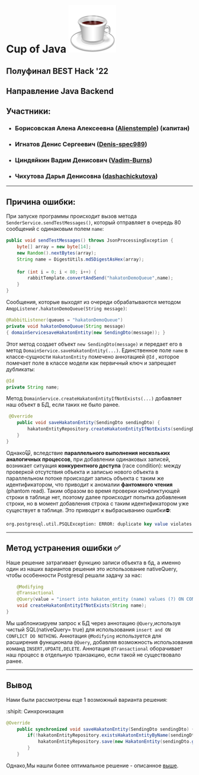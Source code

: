 # Cup of Java ![cup](https://raw.githubusercontent.com/Denis-spec989/DifferentPhotos/master/Hakaton/cupofjava1.png)
## **Полуфинал BEST Hack '22**
## Направление **Java Backend**
## Участники:
+ ### Борисовская Алена Алексеевна ([Alienstemple](https://github.com/Alienstemple)) (капитан)
+ ### Игнатов Денис Сергеевич ([Denis-spec989](https://github.com/Denis-spec989))
+ ### Циндяйкин Вадим Денисович ([Vadim-Burns](https://github.com/Vadim-Burns))
+ ### Чихутова Дарья Денисовна ([dashachickutova](https://github.com/dashachickutova))

---

## Причина ошибки:
При запуске программы происходит вызов метода `SenderService.sendTestMessages()`, который отправляет в очередь 80 сообщений с одинаковым полем `name`:
```java
public void sendTestMessages() throws JsonProcessingException {
    byte[] array = new byte[14];
    new Random().nextBytes(array);
    String name = DigestUtils.md5DigestAsHex(array);

    for (int i = 0; i < 80; i++) {
        rabbitTemplate.convertAndSend("hakatonDemoQueue",name);
    }
}
```

Сообщения, которые выходят из очереди обрабатываются методом 
`AmqpListener.hakatonDemoQueue(String message)`:

```java
@RabbitListener(queues = "hakatonDemoQueue")
private void hakatonDemoQueue(String message) 
{ domainServicesaveHakatonEntity(new SendingDto(message)); }
```

Этот метод создает объект `new SendingDto(message)` и передает его в метод `DomainService.saveHakatonEntity(...)`. Единственное поле `name` в классе-сущности `HakatonEntity` помечено аннотацией `@Id` , которое помечает поле в классе модели как первичный ключ и запрещает дубликаты:

```java
@Id
private String name;
```

 Метод `DomainService.createHakatonEntityIfNotExists(...)` добавляет наш объект в БД, если таких не было ранее.

```Java
 @Override
    public void saveHakatonEntity(SendingDto sendingDto) {
        hakatonEntityRepository.createHakatonEntityIfNotExists(sendingDto.getName());
    }
}
```

Однако:scream_cat:, вследствие **параллельного выполнения нескольких аналогичных процессов**, при добавлении одинаковых записей, возникает ситуация **конкурентного доступа** (race condition): между проверкой отсутствия объекта и записью нового объекта в параллельном потоке происходит запись объекта с таким же идентификатором, что приводит к аномалии **фантомного чтения** (phantom read). Таким образом во время проверки конфликтующей строки в таблице нет, поэтому далее происходит попытка добавления строки, но в момент добавления строка с таким идентификатором уже существует в таблице. Это приводит к выбрасыванию ошибки:no_entry::

```Sql
org.postgresql.util.PSQLException: ERROR: duplicate key value violates unique constraint "hakaton_entity_pk""
```
---
<a id="anchor1"></a>
## Метод устранения ошибки :white_check_mark:
Наше решение затрагивает функцию записи объекта в бд, а именно один из наших вариантов решения это использование nativeQuery, чтобы особенности Postgresql решали задачу за нас:
```Java
    @Modifying
    @Transactional
    @Query(value = "insert into hakaton_entity (name) values (?) ON CONFLICT DO NOTHING", nativeQuery = true)
    void createHakatonEntityIfNotExists(String name);
}
```
Мы  шаблонизируем запрос к БД через аннотацию `@Query`,используя чистый SQL(nativeQuery= true) для использования `insert and ON CONFLICT DO NOTHING`.
Аннотация `@Modifying` используется для расширения функционала `@Query`, добавляя возможность использования команд `INSERT,UPDATE,DELETE`. Аннотация `@Transactional` оборачивает наш процесс в отдельную транзакцию, если такой не существовало ранее.

---
## Вывод
Нами были рассмотрены еще 1 возможный варианта решения:

:shipit: Синхронизация
```Java
@Override
    public synchronized void saveHakatonEntity(SendingDto sendingDto) {
        if(!hakatonEntityRepository.existsHakatonEntityByName(sendingDto.getName())){
            hakatonEntityRepository.save(new HakatonEntity(sendingDto.getName()));
        }
    }
```
Однако,Мы нашли более оптимальное решение - описанное [выше](#anchor1).





